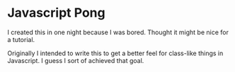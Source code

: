 # Javascript Pong
I created this in one night because I was bored. Thought it might be nice for a tutorial.

Originally I intended to write this to get a better feel for class-like things in Javascript. I guess I sort of achieved that goal.
